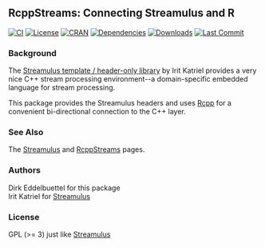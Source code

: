 ## RcppStreams: Connecting Streamulus and R

[![CI](https://github.com/eddelbuettel/rcppstreams/workflows/ci/badge.svg)](https://github.com/eddelbuettel/rcppstreams/actions?query=workflow%3Aci)
[![License](https://img.shields.io/badge/license-GPL%20%28%3E=%203%29-brightgreen.svg?style=flat)](https://www.gnu.org/licenses/gpl-3.0.html) 
[![CRAN](https://www.r-pkg.org/badges/version/RcppStreams)](https://cran.r-project.org/package=RcppStreams) 
[![Dependencies](https://tinyverse.netlify.app/badge/RcppStreams)](https://cran.r-project.org/package=RcppStreams) 
[![Downloads](https://cranlogs.r-pkg.org/badges/RcppStreams?color=brightgreen)](https://www.r-pkg.org/pkg/RcppStreams)
[![Last Commit](https://img.shields.io/github/last-commit/eddelbuettel/rcppstreams)](https://github.com/eddelbuettel/rcppstreams)

### Background

The [Streamulus template / header-only library](http://iritkatriel.github.io/streamulus/) 
by Irit Katriel provides a very nice C++ stream processing environment--a
domain-specific embedded language for stream processing.

This package provides the Streamulus headers and uses
[Rcpp](http://dirk.eddelbuettel.com/code/rcpp.html) for a convenient
bi-directional connection to the C++ layer.

### See Also

The [Streamulus](http://iritkatriel.github.io/streamulus/) and
[RcppStreams](http://dirk.eddelbuettel.com/code/rcpp.streams.html) pages.

### Authors

Dirk Eddelbuettel for this package  
Irit Katriel for [Streamulus](http://iritkatriel.github.io/streamulus/)

### License

GPL (>= 3) just like [Streamulus](http://iritkatriel.github.io/streamulus/)

